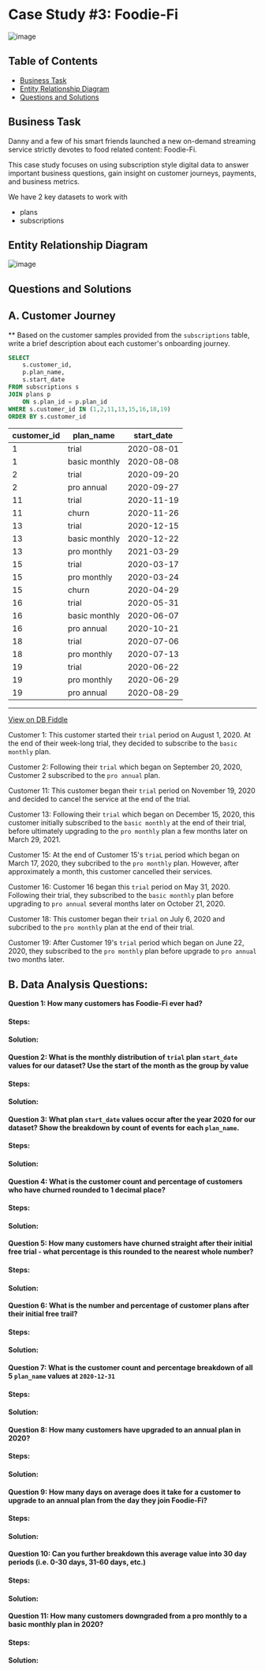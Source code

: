 # Case Study #3: Foodie-Fi
![image](https://github.com/user-attachments/assets/91c5ff13-bc55-46bc-b5af-d88757d21106)


## Table of Contents
  - [Business Task](#business-task)
  - [Entity Relationship Diagram](#entity-relationship-diagram)
  - [Questions and Solutions](#questions-and-solutions)

## Business Task

Danny and a few of his smart friends launched a new on-demand streaming service strictly devotes to food related content: Foodie-Fi. 

This case study focuses on using subscription style digital data to answer important business questions, gain insight on customer journeys, payments, and business metrics.

We have 2 key datasets to work with
  * plans
  * subscriptions

## Entity Relationship Diagram
![image](https://github.com/user-attachments/assets/f18a1de5-6d2c-4f25-a0b3-23aa3a3360be)

## Questions and Solutions
## A. Customer Journey
** Based on the customer samples provided from the `subscriptions` table, write a brief description about each customer's onboarding journey. 
```sql
SELECT 
	s.customer_id,
    p.plan_name,
    s.start_date
FROM subscriptions s
JOIN plans p 
	ON s.plan_id = p.plan_id
WHERE s.customer_id IN (1,2,11,13,15,16,18,19)
ORDER BY s.customer_id
```
| customer_id | plan_name     | start_date |
| ----------- | ------------- | ---------- |
| 1           | trial         | 2020-08-01 |
| 1           | basic monthly | 2020-08-08 |
| 2           | trial         | 2020-09-20 |
| 2           | pro annual    | 2020-09-27 |
| 11          | trial         | 2020-11-19 |
| 11          | churn         | 2020-11-26 |
| 13          | trial         | 2020-12-15 |
| 13          | basic monthly | 2020-12-22 |
| 13          | pro monthly   | 2021-03-29 |
| 15          | trial         | 2020-03-17 |
| 15          | pro monthly   | 2020-03-24 |
| 15          | churn         | 2020-04-29 |
| 16          | trial         | 2020-05-31 |
| 16          | basic monthly | 2020-06-07 |
| 16          | pro annual    | 2020-10-21 |
| 18          | trial         | 2020-07-06 |
| 18          | pro monthly   | 2020-07-13 |
| 19          | trial         | 2020-06-22 |
| 19          | pro monthly   | 2020-06-29 |
| 19          | pro annual    | 2020-08-29 |

---

[View on DB Fiddle](https://www.db-fiddle.com/f/rHJhRrXy5hbVBNJ6F6b9gJ/16)

Customer 1: This customer started their `trial` period on August 1, 2020. At the end of their week-long trial, they decided to subscribe to the `basic monthly` plan.

Customer 2: Following their `trial` which began on September 20, 2020, Customer 2 subscribed to the `pro annual` plan.

Customer 11: This customer began their `trial` period on November 19, 2020 and decided to cancel the service at the end of the trial. 

Customer 13: Following their `trial` which began on December 15, 2020, this customer initially subscribed to the `basic monthly` at the end of their trial, before ultimately upgrading to the `pro monthly` plan a few months later on March 29, 2021.

Customer 15: At the end of Customer 15's `triaL` period which began on March 17, 2020, they subcribed to the `pro monthly` plan. However, after approximately a month, this customer cancelled their services. 

Customer 16: Customer 16 began this `trial` period on May 31, 2020. Following their trial, they subscribed to the `basic monthly` plan before upgrading to `pro annual` several months later on October 21, 2020.

Customer 18: This customer began their `trial` on July 6, 2020 and subcribed to the `pro monthly` plan at the end of their trial. 

Customer 19: After Customer 19's `trial` period which began on June 22, 2020, they subscribed to the `pro monthly` plan before upgrade to `pro annual` two months later. 

## B. Data Analysis Questions:
**Question 1: How many customers has Foodie-Fi ever had?**
#### Steps:
#### Solution:

**Question 2: What is the monthly distribution of `trial` plan `start_date` values for our dataset? Use the start of the month as the group by value**
#### Steps:
#### Solution:

**Question 3: What plan `start_date` values occur after the year 2020 for our dataset? Show the breakdown by count of events for each `plan_name`.**
#### Steps:
#### Solution:

**Question 4: What is the customer count and percentage of customers who have churned rounded to 1 decimal place?**
#### Steps:
#### Solution:

**Question 5: How many customers have churned straight after their initial free trial - what percentage is this rounded to the nearest whole number?**
#### Steps:
#### Solution:

**Question 6: What is the number and percentage of customer plans after their initial free trail?**
#### Steps:
#### Solution:

**Question 7: What is the customer count and percentage breakdown of all 5 `plan_name` values at `2020-12-31`**
#### Steps:
#### Solution:

**Question 8: How many customers have upgraded to an annual plan in 2020?**
#### Steps:
#### Solution:

**Question 9: How many days on average does it take for a customer to upgrade to an annual plan from the day they join Foodie-Fi?**
#### Steps:
#### Solution:

**Question 10: Can you further breakdown this average value into 30 day periods (i.e. 0-30 days, 31-60 days, etc.)**
#### Steps:
#### Solution:

**Question 11: How many customers downgraded from a pro monthly to a basic monthly plan in 2020?**
#### Steps:
#### Solution:


